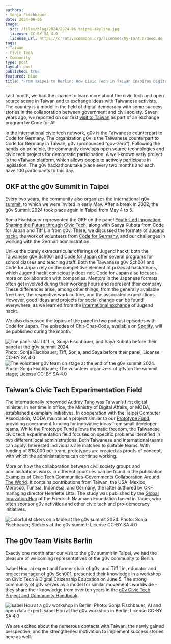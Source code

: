 ```yaml
---
authors: 
- Sonja Fischbauer
date: 2024-06-06
image: 
  src: /files/blog/2024/2024-06-taipei-skyline.jpg
  license: CC-BY SA 4.0
  license_url: https://creativecommons.org/licenses/by-sa/4.0/deed.de
tags:
- Taiwan
- Civic Tech
- Community
type: post
layout: post
published: true
featured: blue
title: "From Taipei to Berlin: How Civic Tech in Taiwan Inspires Digital Democracy"
---
```

Last month, we had the chance to learn more about the civic tech and open source scene in Taiwan and to exchange ideas with Taiwanese activists. The country is a model in the field of digital democracy with some success stories in the collaboration between government and civil society. Seven years ago, we reported on our first [visit to Taiwan](https://codefor.de/blog/open-communities/) as part of an exchange program by Code for All.

In the international civic tech network, g0v is the Taiwanese counterpart to Code for Germany. The organization g0v is the Taiwanese counterpart to Code for Germany in Taiwan, g0v (pronounced “gov-zero”). Following the hands-on principle, the community develops open source technologies and civic tech projects for democratic participation. A well-known early project is the vTaiwan platform, which allows people to actively participate in legislation. The g0v hackathons take place every two months and each have 100 participants to this day.

## OKF at the g0v Summit in Taipei

Every two years, the community also organizes the international [g0v summit](https://summit.g0v.tw/2024/), to which we were invited in early May. After a break in 2022, the g0v Summit 2024 took place again in Taipei from May 4 to 5.

Sonja Fischbauer represented the OKF on the panel [Youth-Led Innovation: Shaping the Future through Civic Tech](https://summit.g0v.tw/2024/agenda/#2024-103), along with Saaya Kubota from Code for Japan and Tiff Lin from g0v. There, we discussed the formats of [Jugend hackt](https://jugendhackt.org), the work of volunteers from [Code for Germany](https://codefor.de), and our challenges in working with the German administration.

Unlike the purely extracurricular offerings of Jugend hackt, both the Taiwanese [g0v Sch001](https://sch001.g0v.tw) and [Code for Japan](https://www.code4japan.org/) offer several programs for school classes and teaching staff. Both the Taiwanese g0v Sch001 and Code for Japan rely on the competitive element of prizes at hackathons, which Jugend hackt consciously does not. Code for Japan also focuses more on collaboration with companies. Mentors in the Japanese formats often get involved during their working hours and represent their company. These differences arise, among other things, from the generally available free time, the respective work culture, and the associated expectations. However, good ideas and projects for social change can be found everywhere, as we learned from the [international exchange](https://jugendhackt.org/austausch/vernetzte-welten-japan-suedkorea-2019/) of Jugend hackt.

We also discussed the topics of the panel in two podcast episodes with Code for Japan. The episodes of Chit-Chat-Code, available on [Spotify](https://open.spotify.com/show/1WxXkVpdXpsdfv27YUevSt?si=d8f7e550fc264703), will be published during the month.

![The panelists Tiff Lin, Sonja Fischbauer, and Saya Kubota before their panel at the g0v summit 2024.](/files/blog/2024/2024-06-g0v-summit-panel.jpg)<br>
Photo: Sonja Fischbauer; Tiff, Sonja, and Saya before their panel; License CC-BY SA 4.0<br> 
![The volunteer g0v team on stage at the end of the g0v summit 2024.](/files/blog/2024/2024-06-g0v-summit.jpg)<br>
Photo: Sonja Fischbauer; The volunteer organizers of g0v on the summit stage; License CC-BY SA 4.0

## Taiwan’s Civic Tech Experimentation Field

The internationally renowned Audrey Tang was Taiwan’s first digital minister. In her time in office, the Ministry of Digital Affairs, or MODA, established exemplary initiatives. In cooperation with the Taipei Computer Association, MODA maintains a project similar to our [Prototype Fund](https://prototypefund.de), providing government funding for innovative ideas from small developer teams. While the Prototype Fund allows thematic freedom, the Taiwanese civic tech experimentation field focuses on specific problems identified in two different local administrations. Both Taiwanese and international teams can apply. Interested individuals are matched to suitable teams. With funding of $18,000 per team, prototypes are created as proofs of concept, with which the administrations can continue working.

More on how the collaboration between civil society groups and administrations works in different countries can be found in the publication 
[Examples of Civic Tech Communities-Governments Collaboration Around The World](https://www.freiheit.org/publikation/examples-civic-tech-communities-governments-collaboration-around-world). It contains contributions from Taiwan, the USA, Mexico, Morocco, Tunisia, Indonesia, and Germany, the latter authored by OKF managing director Henriette Litta. The study was published by the [Global Innovation Hub](https://www.freiheit.org/taiwan) of the Friedrich Naumann Foundation based in Taipei, who often sponsor g0v activities and other civic tech and pro-democracy initiatives.

![Colorful stickers on a table at the g0v summit 2024.](/files/blog/2024/2024-06-g0v-summit-stickers.jpg) 
Photo: Sonja Fischbauer; Stickers at the g0v summit; License CC-BY SA 4.0 

## The g0v Team Visits Berlin

Exactly one month after our visit to the g0v summit in Taipei, we had the pleasure of welcoming representatives of the g0v community to Berlin.

Isabel Hou, ai expert and former chair of g0v, and Tiff Lin, educator and project manager of g0v Sch001, presented their knowledge in a workshop on Civic Tech & Digital Citizenship Education on June 5. The strong community of g0v serves as a model for similar movements worldwide - they share their knowledge from over ten years in the [g0v Civic Tech Project and Community Handbook](https://g0v.hackmd.io/@jothon/ctpbook_en).

![Isabel Hou at a g0v workshop in Berlin.](/files/blog/2024/2024-06-g0v-in-berlin.jpg)
Photo: Sonja Fischbauer; AI and open data expert Isabel Hou at the g0v workshop in Berlin; License CC-BY SA 4.0

We are excited about the numerous contacts with Taiwan, the newly gained perspective, and the strengthened motivation to implement success stories here as well.
